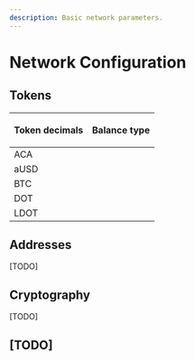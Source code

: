 ```yaml
---
description: Basic network parameters.
---
```


# Network Configuration

##  Tokens

<table>
  <thead>
    <tr>
      <th style="text-align:left">
        <p></p>
        <p><b>Token decimals</b>
        </p>
      </th>
      <th style="text-align:left">
        <p></p>
        <p><b>Balance type</b>
        </p>
      </th>
    </tr>
  </thead>
  <tbody>
    <tr>
      <td style="text-align:left">ACA</td>
      <td style="text-align:left"></td>
    </tr>
    <tr>
      <td style="text-align:left">aUSD</td>
      <td style="text-align:left"></td>
    </tr>
    <tr>
      <td style="text-align:left">BTC</td>
      <td style="text-align:left"></td>
    </tr>
    <tr>
      <td style="text-align:left">DOT</td>
      <td style="text-align:left"></td>
    </tr>
    <tr>
      <td style="text-align:left">LDOT</td>
      <td style="text-align:left"></td>
    </tr>
  </tbody>
</table>

## Addresses

\[TODO\]

## Cryptography

\[TODO\]

## \[TODO\]


